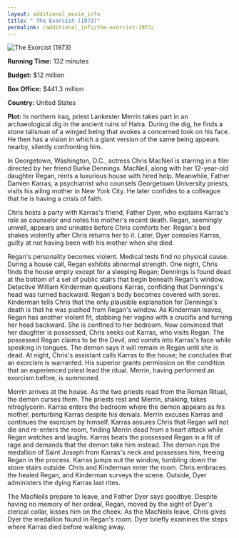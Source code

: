```yaml
---
layout: additional_movie_info
title: " The Exorcist (1973)"
permalink: /additional_info/the-exorcist-1973/
---
```


![ The Exorcist (1973)](https://upload.wikimedia.org/wikipedia/en/thumb/7/7b/Exorcist_ver2.jpg/220px-Exorcist_ver2.jpg)

**Running Time:** 132 minutes

**Budget:** $12 million

**Box Office:** $441.3 million

**Country:** United States

**Plot:** In northern Iraq, priest Lankester Merrin takes part in an archaeological dig in the ancient ruins of Hatra. During the dig, he finds a stone talisman of a winged being that evokes a concerned look on his face. He then has a vision in which a giant version of the same being appears nearby, silently confronting him.

In Georgetown, Washington, D.C., actress Chris MacNeil is starring in a film directed by her friend Burke Dennings. MacNeil, along with her 12-year-old daughter Regan, rents a luxurious house with hired help. Meanwhile, Father Damien Karras, a psychiatrist who counsels Georgetown University priests, visits his ailing mother in New York City. He later confides to a colleague that he is having a crisis of faith.

Chris hosts a party with Karras's friend, Father Dyer, who explains Karras's role as counselor and notes his mother's recent death. Regan, seemingly unwell, appears and urinates before Chris comforts her. Regan's bed shakes violently after Chris returns her to it. Later, Dyer consoles Karras, guilty at not having been with his mother when she died.

Regan's personality becomes violent. Medical tests find no physical cause. During a house call, Regan exhibits abnormal strength. One night, Chris finds the house empty except for a sleeping Regan; Dennings is found dead at the bottom of a set of public stairs that begin beneath Regan's window. Detective William Kinderman questions Karras, confiding that Dennings's head was turned backward. Regan's body becomes covered with sores. Kinderman tells Chris that the only plausible explanation for Dennings's death is that he was pushed from Regan's window. As Kinderman leaves, Regan has another violent fit, stabbing her vagina with a crucifix and turning her head backward. She is confined to her bedroom. Now convinced that her daughter is possessed, Chris seeks out Karras, who visits Regan. The possessed Regan claims to be the Devil, and vomits into Karras's face while speaking in tongues. The demon says it will remain in Regan until she is dead. At night, Chris's assistant calls Karras to the house; he concludes that an exorcism is warranted. His superior grants permission on the condition that an experienced priest lead the ritual. Merrin, having performed an exorcism before, is summoned.

Merrin arrives at the house. As the two priests read from the Roman Ritual, the demon curses them. The priests rest and Merrin, shaking, takes nitroglycerin. Karras enters the bedroom where the demon appears as his mother, perturbing Karras despite his denials. Merrin excuses Karras and continues the exorcism by himself. Karras assures Chris that Regan will not die and re-enters the room, finding Merrin dead from a heart attack while Regan watches and laughs. Karras beats the possessed Regan in a fit of rage and demands that the demon take him instead. The demon rips the medallion of Saint Joseph from Karras's neck and possesses him, freeing Regan in the process. Karras jumps out the window, tumbling down the stone stairs outside. Chris and Kinderman enter the room. Chris embraces the healed Regan, and Kinderman surveys the scene. Outside, Dyer administers the dying Karras last rites.

The MacNeils prepare to leave, and Father Dyer says goodbye. Despite having no memory of her ordeal, Regan, moved by the sight of Dyer's clerical collar, kisses him on the cheek. As the MacNeils leave, Chris gives Dyer the medallion found in Regan's room. Dyer briefly examines the steps where Karras died before walking away.